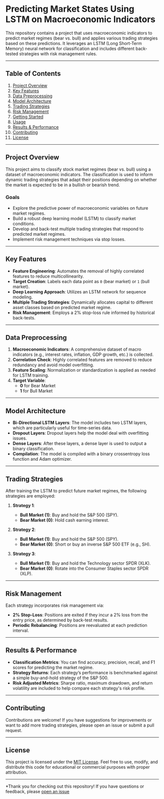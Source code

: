# Predicting Market States Using LSTM on Macroeconomic Indicators

This repository contains a project that uses macroeconomic indicators to predict market regimes (bear vs. bull) and applies various trading strategies based on these predictions. It leverages an LSTM (Long Short-Term Memory) neural network for classification and includes different back-tested strategies with risk management rules.

---

## Table of Contents
1. [Project Overview](#project-overview)  
2. [Key Features](#key-features)  
3. [Data Preprocessing](#data-preprocessing)  
4. [Model Architecture](#model-architecture)  
5. [Trading Strategies](#trading-strategies)  
6. [Risk Management](#risk-management)  
7. [Getting Started](#getting-started)  
8. [Usage](#usage)  
9. [Results & Performance](#results--performance)  
10. [Contributing](#contributing)  
11. [License](#license)

---

## Project Overview
This project aims to classify stock market regimes (bear vs. bull) using a dataset of macroeconomic indicators. The classification is used to inform dynamic trading strategies that adapt their positions depending on whether the market is expected to be in a bullish or bearish trend.

### Goals
- Explore the predictive power of macroeconomic variables on future market regimes.  
- Build a robust deep learning model (LSTM) to classify market conditions.  
- Develop and back-test multiple trading strategies that respond to predicted market regimes.  
- Implement risk management techniques via stop losses.

---

## Key Features
- **Feature Engineering**: Automates the removal of highly correlated features to reduce multicollinearity.  
- **Target Creation**: Labels each data point as `0` (bear market) or `1` (bull market).  
- **Deep Learning Approach**: Utilizes an LSTM network for sequence modeling.  
- **Multiple Trading Strategies**: Dynamically allocates capital to different asset classes based on predicted market regime.  
- **Risk Management**: Employs a 2% stop-loss rule informed by historical back-tests.

---

## Data Preprocessing
1. **Macroeconomic Indicators**: A comprehensive dataset of macro indicators (e.g., interest rates, inflation, GDP growth, etc.) is collected.  
2. **Correlation Check**: Highly correlated features are removed to reduce redundancy and avoid model overfitting.  
3. **Feature Scaling**: Normalization or standardization is applied as needed for LSTM training.  
4. **Target Variable**:  
   - **0** for Bear Market  
   - **1** for Bull Market  

---

## Model Architecture
- **Bi-Directional LSTM Layers**: The model includes two LSTM layers, which are particularly useful for time-series data.
- **Dropout Layers**: Dropout layers help the model deal with overfitting issues. 
- **Dense Layers**: After these layers, a dense layer is used to output a binary classification.  
- **Compilation**: The model is compiled with a binary crossentropy loss function and Adam optimizer.

---

## Trading Strategies
After training the LSTM to predict future market regimes, the following strategies are employed:

1. **Strategy 1**:  
   - **Bull Market (1)**: Buy and hold the S&P 500 (SPY).  
   - **Bear Market (0)**: Hold cash earning interest.

2. **Strategy 2**:  
   - **Bull Market (1)**: Buy and hold the S&P 500 (SPY).  
   - **Bear Market (0)**: Short or buy an inverse S&P 500 ETF (e.g., SH).

3. **Strategy 3**:  
   - **Bull Market (1)**: Buy and hold the Technology sector SPDR (XLK).  
   - **Bear Market (0)**: Rotate into the Consumer Staples sector SPDR (XLP).

---

## Risk Management
Each strategy incorporates risk management via:
- **2% Stop-Loss**: Positions are exited if they incur a 2% loss from the entry price, as determined by back-test results.  
- **Periodic Rebalancing**: Positions are reevaluated at each prediction interval.


---

## Results & Performance
- **Classification Metrics**: You can find accuracy, precision, recall, and F1 scores for predicting the market regime.  
- **Strategy Returns**: Each strategy’s performance is benchmarked against a simple buy-and-hold strategy of the S&P 500.  
- **Risk Adjusted Metrics**: Sharpe ratio, maximum drawdown, and return volatility are included to help compare each strategy's risk profile.

---

## Contributing
Contributions are welcome! If you have suggestions for improvements or want to add more trading strategies, please open an issue or submit a pull request.

---

## License
This project is licensed under the [MIT License](LICENSE). Feel free to use, modify, and distribute this code for educational or commercial purposes with proper attribution.

---

*Thank you for checking out this repository! If you have questions or feedback, please [open an issue](https://github.com/farhanbham/Market-State-Classifier/issues)
